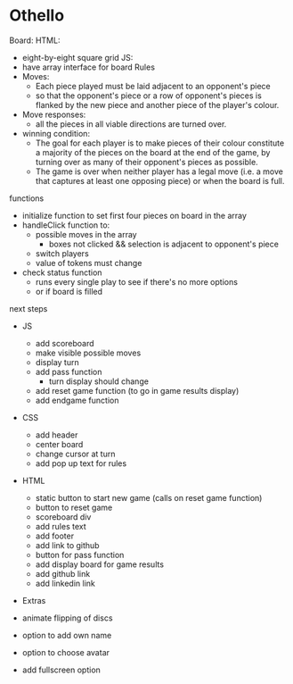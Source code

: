 # Othello

Board:
HTML:

- eight-by-eight square grid
  JS:
- have array interface for board
  Rules
- Moves:
  - Each piece played must be laid adjacent to an opponent's piece
  - so that the opponent's piece or a row of opponent's pieces is flanked by the new piece and another piece of the player's colour.
- Move responses:
  - all the pieces in all viable directions are turned over.
- winning condition:
  - The goal for each player is to make pieces of their colour constitute a majority of the pieces on the board at the end of the game, by turning over as many of their opponent's pieces as possible.
  - The game is over when neither player has a legal move (i.e. a move that captures at least one opposing piece) or when the board is full.

functions

- initialize function to set first four pieces on board in the array
- handleClick function to:
  - possible moves in the array
    - boxes not clicked && selection is adjacent to opponent's piece
  - switch players
  - value of tokens must change
- check status function
  - runs every single play to see if there's no more options
  - or if board is filled

next steps

- JS

  - add scoreboard
  - make visible possible moves
  - display turn
  - add pass function
    - turn display should change
  - add reset game function (to go in game results display)
  - add endgame function

- CSS

  - add header
  - center board
  - change cursor at turn
  - add pop up text for rules

- HTML

  - static button to start new game (calls on reset game function)
  - button to reset game
  - scoreboard div
  - add rules text
  - add footer
  - add link to github
  - button for pass function
  - add display board for game results
  - add github link
  - add linkedin link

- Extras
- animate flipping of discs
- option to add own name
- option to choose avatar
- add fullscreen option
